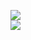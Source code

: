 [![](https://img.shields.io/badge/Made%20With-Github%20Spray-lightgrey.svg?style=for-the-badge&logo=github)](https://github.com/Annihil/github-spray#7061)  
[![](https://i.imgur.com/2DrTn0Z.gif)](https://github.com/Annihil/github-spray)